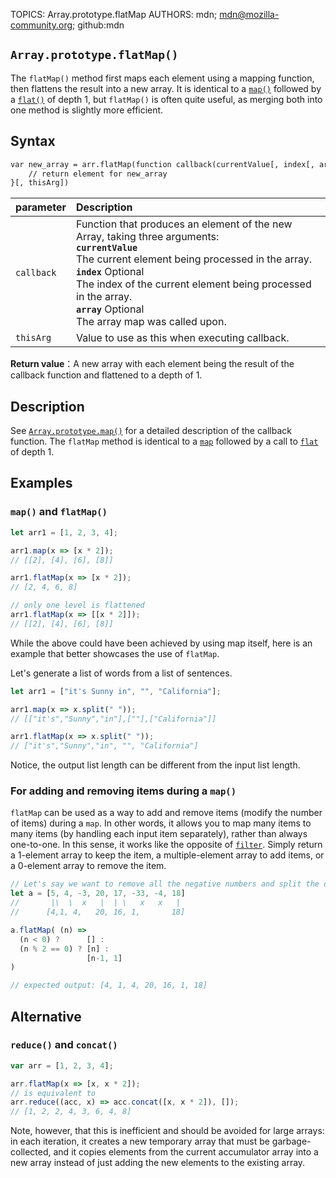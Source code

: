 TOPICS: Array.prototype.flatMap
AUTHORS: mdn; mdn@mozilla-community.org; github:mdn

## `Array.prototype.flatMap()`

The `flatMap()` method first maps each element using a mapping function, then flattens the result
into a new array. It is identical to a [`map()`](/en/webfrontend/Array.prototype.map) followed by a
[`flat()`](/en/webfrontend/Array.prototype.flat) of depth 1, but `flatMap()` is often
quite useful, as merging both into one method is slightly more efficient.

## Syntax

```html
var new_array = arr.flatMap(function callback(currentValue[, index[, array]]) {
    // return element for new_array
}[, thisArg])
```

| parameter | Description |
| :-- | :-- |
| `callback` | Function that produces an element of the new Array, taking three arguments:<br>**`currentValue`**<br>The current element being processed in the array.<br>**`index`** Optional<br>The index of the current element being processed in the array.<br>**`array`** Optional<br>The array map was called upon.
| `thisArg` | Value to use as this when executing callback. |

**Return value**：A new array with each element being the result of the callback function and
flattened to a depth of 1.

## Description

See [`Array.prototype.map()`](/en/webfrontend/Array.prototype.map) for a detailed description of
the callback function. The `flatMap` method is identical to a
[`map`](/en/webfrontend/Array.prototype.map) followed by a call to
[`flat`](/en/webfrontend/Array.prototype.flat) of depth 1.

## Examples

### `map()` and `flatMap()`

```javascript
let arr1 = [1, 2, 3, 4];

arr1.map(x => [x * 2]);
// [[2], [4], [6], [8]]

arr1.flatMap(x => [x * 2]);
// [2, 4, 6, 8]

// only one level is flattened
arr1.flatMap(x => [[x * 2]]);
// [[2], [4], [6], [8]]
```

While the above could have been achieved by using map itself, here is an example that better
showcases the use of `flatMap`.

Let's generate a list of words from a list of sentences.

```javascript
let arr1 = ["it's Sunny in", "", "California"];

arr1.map(x => x.split(" "));
// [["it's","Sunny","in"],[""],["California"]]

arr1.flatMap(x => x.split(" "));
// ["it's","Sunny","in", "", "California"]
```

Notice, the output list length can be different from the input list length.

### For adding and removing items during a `map()`

`flatMap` can be used as a way to add and remove items (modify the number of items) during a `map`.
In other words, it allows you to map many items to many items (by handling each input item separately),
rather than always one-to-one. In this sense, it works like the opposite of [`filter`](/en/webfrontend/Array.prototype.filter).
Simply return a 1-element array to keep the item, a multiple-element array to add items, or a
0-element array to remove the item.

```javascript
// Let's say we want to remove all the negative numbers and split the odd numbers into an even number and a 1
let a = [5, 4, -3, 20, 17, -33, -4, 18]
//       |\  \  x   |  | \   x   x   |
//      [4,1, 4,   20, 16, 1,       18]

a.flatMap( (n) =>
  (n < 0) ?      [] :
  (n % 2 == 0) ? [n] :
                 [n-1, 1]
)

// expected output: [4, 1, 4, 20, 16, 1, 18]
```

## Alternative

### `reduce()` and `concat()`

```javascript
var arr = [1, 2, 3, 4];

arr.flatMap(x => [x, x * 2]);
// is equivalent to
arr.reduce((acc, x) => acc.concat([x, x * 2]), []);
// [1, 2, 2, 4, 3, 6, 4, 8]
```

Note, however, that this is inefficient and should be avoided for large arrays: in each iteration,
it creates a new temporary array that must be garbage-collected, and it copies elements from the
current accumulator array into a new array instead of just adding the new elements to the existing array.
